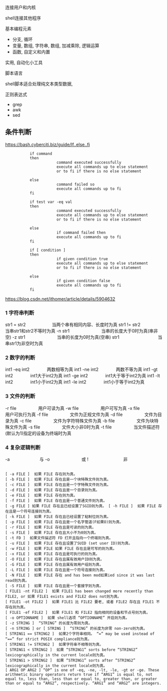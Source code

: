 连接用户和内核

shell连接其他程序

基本编程元素
* 分支, 循环
* 变量, 数组, 字符串, 数组, 加减乘除, 逻辑运算
* 函数, 自定义和内置

实用, 自动化小工具

脚本语言

shell脚本适合处理纯文本类型数据, 

正则表达式
* grep
* awk
* sed


## 条件判断
https://bash.cyberciti.biz/guide/If..else..fi
```
           if command
           then
                       command executed successfully
                       execute all commands up to else statement
                       or to fi if there is no else statement

           else
                       command failed so
                       execute all commands up to fi
           fi
```

```
           if test var -eq val
           then
                       command executed successfully
                       execute all commands up to else statement
                       or to fi if there is no else statement

           else
                       if command failed then
                       execute all commands up to fi
           fi
```

```
           if [ condition ]
           then
                       if given condition true
                       execute all commands up to else statement
                       or to fi if there is no else statement

           else
                       if given condition false 
                       execute all commands up to fi
           fi
```

https://blog.csdn.net/ithomer/article/details/5904632

### 1 字符串判断

str1 = str2　　　　　　当两个串有相同内容、长度时为真
str1 != str2　　　　　 当串str1和str2不等时为真
-n str1　　　　　　　 当串的长度大于0时为真(串非空)
-z str1　　　　　　　 当串的长度为0时为真(空串)
str1　　　　　　　　   当串str1为非空时为真


### 2 数字的判断

int1 -eq int2　　　　两数相等为真
int1 -ne int2　　　　两数不等为真
int1 -gt int2　　　　int1大于int2为真
int1 -ge int2　　　　int1大于等于int2为真
int1 -lt int2　　　　int1小于int2为真
int1 -le int2　　　　int1小于等于int2为真

### 3 文件的判断
-r file　　　　　用户可读为真
-w file　　　　　用户可写为真
-x file　　　　　用户可执行为真
-f file　　　　　文件为正规文件为真
-d file　　　　　文件为目录为真
-c file　　　　　文件为字符特殊文件为真
-b file　　　　　文件为块特殊文件为真
-s file　　　　　文件大小非0时为真
-t file　　　　　当文件描述符(默认为1)指定的设备为终端时为真

### 4 复杂逻辑判断

-a 　 　　　　　 与
-o　　　　　　　 或
!　　　　　　　　非

```

[ -a FILE ]  如果 FILE 存在则为真。 
[ -b FILE ]  如果 FILE 存在且是一个块特殊文件则为真。 
[ -c FILE ]  如果 FILE 存在且是一个字特殊文件则为真。 
[ -d FILE ]  如果 FILE 存在且是一个目录则为真。 
[ -e FILE ]  如果 FILE 存在则为真。 
[ -f FILE ]  如果 FILE 存在且是一个普通文件则为真。 
[ -g FILE ] 如果 FILE 存在且已经设置了SGID则为真。 [ -h FILE ]  如果 FILE 存在且是一个符号连接则为真。 
[ -k FILE ]  如果 FILE 存在且已经设置了粘制位则为真。 
[ -p FILE ]  如果 FILE 存在且是一个名字管道(F如果O)则为真。 
[ -r FILE ]  如果 FILE 存在且是可读的则为真。 
[ -s FILE ]  如果 FILE 存在且大小不为0则为真。 
[ -t FD ]  如果文件描述符 FD 打开且指向一个终端则为真。 
[ -u FILE ]  如果 FILE 存在且设置了SUID (set user ID)则为真。 
[ -w FILE ]  如果 FILE 如果 FILE 存在且是可写的则为真。 
[ -x FILE ]  如果 FILE 存在且是可执行的则为真。 
[ -O FILE ]  如果 FILE 存在且属有效用户ID则为真。 
[ -G FILE ]  如果 FILE 存在且属有效用户组则为真。 
[ -L FILE ]  如果 FILE 存在且是一个符号连接则为真。 
[ -N FILE ]  如果 FILE 存在 and has been mod如果ied since it was last read则为真。 
[ -S FILE ]  如果 FILE 存在且是一个套接字则为真。 
[ FILE1 -nt FILE2 ]  如果 FILE1 has been changed more recently than FILE2, or 如果 FILE1 exists and FILE2 does not则为真。 
[ FILE1 -ot FILE2 ]  如果 FILE1 比 FILE2 要老, 或者 FILE2 存在且 FILE1 不存在则为真。 
[ FILE1 -ef FILE2 ]  如果 FILE1 和 FILE2 指向相同的设备和节点号则为真。 
[ -o OPTIONNAME ]  如果 shell选项 “OPTIONNAME” 开启则为真。 
[ -z STRING ]  “STRING” 的长度为零则为真。 
[ -n STRING ] or [ STRING ]  “STRING” 的长度为非零 non-zero则为真。 
[ STRING1 == STRING2 ]  如果2个字符串相同。 “=” may be used instead of “==” for strict POSIX compliance则为真。 
[ STRING1 != STRING2 ]  如果字符串不相等则为真。
[ STRING1 < STRING2 ]  如果 “STRING1” sorts before “STRING2” lexicographically in the current locale则为真。 
[ STRING1 > STRING2 ]  如果 “STRING1” sorts after “STRING2” lexicographically in the current locale则为真。 
[ ARG1 OP ARG2 ] “OP” is one of -eq, -ne, -lt, -le, -gt or -ge. These arithmetic binary operators return true if “ARG1” is equal to, not equal to, less than, less than or equal to, greater than, or greater than or equal to “ARG2”, respectively. “ARG1” and “ARG2” are integers.

```